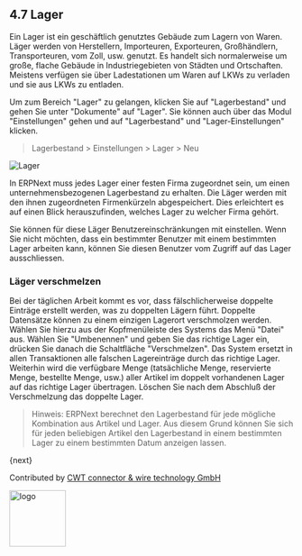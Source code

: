 ## 4.7 Lager

Ein Lager ist ein geschäftlich genutztes Gebäude zum Lagern von Waren. Läger werden von Herstellern, Importeuren, Exporteuren, Großhändlern, Transporteuren, vom Zoll, usw. genutzt. Es handelt sich normalerweise um große, flache Gebäude in Industriegebieten von Städten und Ortschaften. Meistens verfügen sie über Ladestationen um Waren auf LKWs zu verladen und sie aus LKWs zu entladen.

Um zum Bereich "Lager" zu gelangen, klicken Sie auf "Lagerbestand" und gehen Sie unter "Dokumente" auf "Lager". Sie können auch über das Modul "Einstellungen" gehen und auf "Lagerbestand" und "Lager-Einstellungen" klicken.

> Lagerbestand > Einstellungen > Lager > Neu

<img class="screenshot" alt="Lager" src="{{docs_base_url}}/assets/img/stock/warehouse.png">

In ERPNext muss jedes Lager einer festen Firma zugeordnet sein, um einen unternehmensbezogenen Lagerbestand zu erhalten. Die Läger werden mit den ihnen zugeordneten Firmenkürzeln abgespeichert. Dies erleichtert es auf einen Blick herauszufinden, welches Lager zu welcher Firma gehört.

Sie können für diese Läger Benutzereinschränkungen mit einstellen. Wenn Sie nicht möchten, dass ein bestimmter Benutzer mit einem bestimmten Lager arbeiten kann, können Sie diesen Benutzer vom Zugriff auf das Lager ausschliessen.

### Läger verschmelzen

Bei der täglichen Arbeit kommt es vor, dass fälschlicherweise doppelte Einträge erstellt werden, was zu doppelten Lägern führt. Doppelte Datensätze können zu einem einzigen Lagerort verschmolzen werden. Wählen Sie hierzu aus der Kopfmenüleiste des Systems das Menü "Datei" aus. Wählen Sie "Umbenennen" und geben Sie das richtige Lager ein, drücken Sie danach die Schaltfläche "Verschmelzen". Das System ersetzt in allen Transaktionen alle falschen Lagereinträge durch das richtige Lager. Weiterhin wird die verfügbare Menge (tatsächliche Menge, reservierte Menge, bestellte Menge, usw.) aller Artikel im doppelt vorhandenen Lager auf das richtige Lager übertragen. Löschen Sie nach dem Abschluß der Verschmelzung das doppelte Lager.

> Hinweis: ERPNext berechnet den Lagerbestand für jede mögliche Kombination aus Artikel und Lager. Aus diesem Grund können Sie sich für jeden beliebigen Artikel den Lagerbestand in einem bestimmten Lager zu einem bestimmten Datum anzeigen lassen.

{next}

Contributed by <A HREF="http://www.cwt-kabel.de">CWT connector & wire technology GmbH</A>

<A HREF="http://www.cwt-kabel.de"><IMG alt="logo" src="http://www.cwt-assembly.com/sites/all/images/logo.png" height=100></A>

